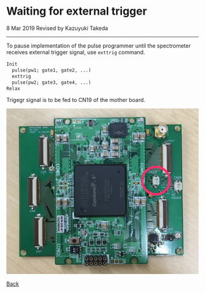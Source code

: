 # Waiting for external trigger

8 Mar 2019 Revised by Kazuyuki Takeda  

- - -

To pause implementation of the pulse programmer until the spectrometer receives external trigger signal, use `exttrig` command.

```
Init
  pulse(pw1; gate1, gate2, ...)
  exttrig
  pulse(pw2; gate3, gate4, ...)
Relax
```

Trigegr signal is to be fed to CN19 of the mother board.

![cn19.png](cn19.png)

[Back](../../index.md)
